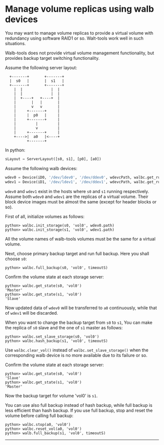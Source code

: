# Manage volume replicas using walb devices

You may want to manage volume replicas to provide a virtual volume with redundancy
using software RAID1 or so.
Walt-tools work well in such situations.

Walb-tools does not provide virtual volume management functionality,
but provides backup target switching functionality.


Assume the following server layout:
```
  +-------+       +-------+
  |  s0   |       |  s1   |
  +-------+       +-------+
    |  |             |  |
    |  |             |  |
    |  +----+   +----+  |
    |       |   |       |
    |       v   v       |
    |     +-------+     |
    |     |  p0   |     |
    |     +-------+     |
    |         |         |
    |         v         |
    |     +-------+     |
    +---->|  a0   |<----+
          +-------+
```

In python:
```python
sLayout = ServerLayout([s0, s1], [p0], [a0])

```

Assume the following walb devices:
```python
wdev0 = Device(iD0, '/dev/ldev0', '/dev/ddev0', wdevcPath, walbc.get_run_remote_command(s0))
wdev1 = Device(iD1, '/dev/ldev1', '/dev/ddev1', wdevcPath, walbc.get_run_remote_command(s1))
```
`wdev0` and `wdev1` exist in the hosts where `s0` and `s1` running respectively.
Assume both `wdev0` and `wdev1` are the replicas of a virtual volume.
Their block device images must be almost the same (except for header blocks or so).

First of all, initialize volumes as follows:
```
python> walbc.init_storage(s0, 'vol0', wdev0.path)
python> walbc.init_storage(s1, 'vol0', wdev1.path)
```
All the volume names of walb-tools volumes must be the same for a virtual volume.

Next, choose primary backup target and run full backup. Here you shall choose `s0`:
```
python> walbc.full_backup(s0, 'vol0', timeoutS)
```

Confirm the volume state at each storage server:
```
python> walbc.get_state(s0, 'vol0')
'Master'
python> walbc.get_state(s1, 'vol0')
'Slave'
```

Now updated data of `wdev0` will be transferred to `a0` continuously,
while that of `wdev1` will be discarded.


When you want to change the backup target from `s0` to `s1`,
You can make the replica of `s0` slave and the one of `s1` master as follows:
```
python> walbc.set_slave_storage(s0, 'vol0')
python> walbc.hash_backup(s1, 'vol0', timeoutS)
```
Use `walbc.clear_vol()` instead of `walbc.set_slave_storage()`
when the corresponding walb device is no more available due to its failure or so.

Confirm the volume state at each storage server:
```
python> walbc.get_state(s0, 'vol0')
'Slave'
python> walbc.get_state(s1, 'vol0')
'Master'
```
Now the backup target for volume 'vol0' is `s1`.

You can use also full backup instead of hash backup,
while full backup is less efficient than hash backup.
If you use full backup, stop and reset the volume before calling full backup:
```
python> walbc.stop(a0, 'vol0')
python> walbc.reset_vol(a0, 'vol0')
python> walb.full_backup(s1, 'vol0', timeoutS)
```

-----
